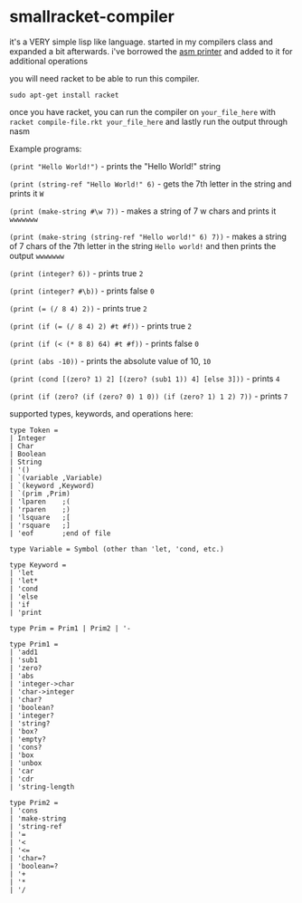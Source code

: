# smallracket-compiler

it's a VERY simple lisp like language. started in my compilers class and expanded a bit afterwards. i've borrowed the [asm printer](http://www.cs.umd.edu/class/spring2020/cmsc430/code/hustle/asm/printer.rkt) and added to it for additional operations

you will need racket to be able to run this compiler.

`sudo apt-get install racket`

once you have racket, you can run the compiler on `your_file_here` with `racket compile-file.rkt your_file_here` and lastly run the output through nasm

Example programs:

`(print "Hello World!")` - prints the "Hello World!" string

`(print (string-ref "Hello World!" 6)` - gets the 7th letter in the string and prints it `W`

`(print (make-string #\w 7))` - makes a string of 7 w chars and prints it `wwwwwww`

`(print (make-string (string-ref "Hello world!" 6) 7))` - makes a string of 7 chars of the 7th letter in the string `Hello world!` and then prints the output `wwwwwww`

`(print (integer? 6))` - prints true `2`

`(print (integer? #\b))` - prints false `0`

`(print (= (/ 8 4) 2))` - prints true `2`

`(print (if (= (/ 8 4) 2) #t #f))` - prints true `2`

`(print (if (< (* 8 8) 64) #t #f))` - prints false `0`

`(print (abs -10))` - prints the absolute value of 10, `10`

`(print (cond [(zero? 1) 2] [(zero? (sub1 1)) 4] [else 3]))` - prints `4`

`(print (if (zero? (if (zero? 0) 1 0)) (if (zero? 1) 1 2) 7))` - prints `7`

supported types, keywords, and operations here:
```
type Token =
| Integer
| Char
| Boolean
| String
| '()
| `(variable ,Variable)
| `(keyword ,Keyword)
| `(prim ,Prim)
| 'lparen    ;(
| 'rparen    ;)
| 'lsquare   ;[
| 'rsquare   ;]
| 'eof       ;end of file

type Variable = Symbol (other than 'let, 'cond, etc.)

type Keyword =
| 'let
| 'let*
| 'cond
| 'else
| 'if
| 'print

type Prim = Prim1 | Prim2 | '-

type Prim1 =
| 'add1
| 'sub1
| 'zero?
| 'abs
| 'integer->char
| 'char->integer
| 'char?
| 'boolean?
| 'integer?
| 'string?
| 'box?
| 'empty?
| 'cons?
| 'box
| 'unbox
| 'car
| 'cdr
| 'string-length

type Prim2 =
| 'cons
| 'make-string
| 'string-ref
| '=
| '<
| '<=
| 'char=?
| 'boolean=?
| '+
| '*
| '/
```
